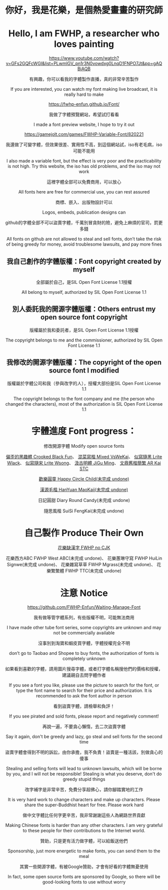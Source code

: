 <div align="center">

# 你好，我是花樂，是個熱愛畫畫的研究師
# Hello, I am FWHP, a researcher who loves painting

https://www.youtube.com/watch?v=GFs2GQFcWGI&list=PLwmlGV_pn1r3N0vowdxg0LnqD1FNPO7Jt&pp=gAQBiAQB

有興趣，你可以看我的字體製作直播，真的非常辛苦製作

If you are interested, you can watch my font making live broadcast, it is really hard to make

https://fwhp-enfun.github.io/Font/

我做了字體預覽網站，希望試打看看

I made a font preview website, I hope to try it out

https://gamejolt.com/games/FWHP-Variable-Font/820221

我還做了可變字體，但效果很差、實用性不高，到這個網站試，iso有老毛病，iso可能不能用

I also made a variable font, but the effect is very poor and the practicability is not high. Try this website, the iso has old problems, and the iso may not work

這裡字體全部可以免費商用，可以放心

All fonts here are free for commercial use, you can rest assured

商標、嵌入、出版物設計可以

Logos, embeds, publication designs can

github的字體全部不可以盜賣字體，千萬別冒貪財的險，避免上麻煩的官司，罰更多錢

All fonts on github are not allowed to steal and sell fonts, don’t take the risk of being greedy for money, avoid troublesome lawsuits, and pay more fines
  
## 我自己創作的字體版權：Font copyright created by myself

全部屬於自己，是SIL Open Font License 1.1授權

All belong to myself, authorized by SIL Open Font License 1.1

## 別人委託我的開源字體版權：Others entrust my open source font copyright

版權屬於我和委託者，是SIL Open Font License 1.1授權

The copyright belongs to me and the commissioner, authorized by SIL Open Font License 1.1

## 我修改的開源字體版權：The copyright of the open source font I modified

版權屬於字體公司和我（參與改字的人），授權大部份是SIL Open Font License 1.1

The copyright belongs to the font company and me (the person who changed the characters), most of the authorization is SIL Open Font License 1.1

# 字體進度 Font progress：
  
[]()

修改開源字體 Modify open source fonts

[偏歪的黑趣體 Crooked Black Fun](https://github.com/FWHP-Enfun/Crooked-Black-Fun)、
[混菜寫楷 Mixed VsWeKai](https://github.com/FWHP-Enfun/Mixed-VsWeKai)、
[似寫隨黑 Lrite Wlack](https://github.com/FWHP-Enfun/Lrite-Wlack)、
[似寫隨宋 Lrite Wsong](https://github.com/FWHP-Enfun/Lrite-Wsong)、
[汲古明體 JiGu Ming](https://github.com/FWHP-Enfun/JiGu-Ming)、
[文鼎舊楷簡繁 AR Kai STC](https://github.com/FWHP-Enfun/AR-Kai-STC)

[歡樂圓童 Happy Circle Child(未完成 undone)](https://github.com/FWHP-Enfun/FWHP-Enfun.github.io/blob/main/Font/Progress/Happy%20Circle%20Child.md)

[漢源毛楷 HanYuan MaoKaii(未完成 undone)](https://github.com/FWHP-Enfun/FWHP-Enfun.github.io/blob/main/Font/Progress/HanYuan%20MaoKaii.md)
  
日記圓甜 Diary Round Candy(未完成 undone)
  
隨思風楷 SuiSi FengKai(未完成 undone)

# 自己製作 Produce Their Own

[花樂缺漢字 FWHP no CJK](https://github.com/FWHP-Enfun/FWHP-no-CJK)

花樂西方ABC FWHP West ABC(未完成 undone)、
花樂蕙琳守寫 FWHP HuiLin Signwe(未完成 undone)、
花樂雜寫草草 FWHP Mgrass(未完成 undone)、
花樂繁繁體 FWHP TTC(未完成 undone)

# 注意 Notice

https://github.com/FWHP-Enfun/Waiting-Manage-Font

我有做等管字體系列，有些版權不明，可能無法商用

I have made other tube font series, some copyrights are unknown and may not be commercially available

沒事別到淘寶和蝦皮買字體，字體授權完全不明

don’t go to Taobao and Shopee to buy fonts, the authorization of fonts is completely unknown

如果看到喜歡的字體，請用圖片搜尋字體，或者打字體名稱搜他們的價格和授權，建議親自去問字體作者

If you see a font you like, please use the picture to search for the font, or type the font name to search for their price and authorization. It is recommended to ask the font author in person

看到盜賣字體，請檢舉和負評！

If you see pirated and sold fonts, please report and negatively comment!

再說一遍，不要貪心懶惰，去二次盜賣字體

Say it again, don't be greedy and lazy, go steal and sell fonts for the second time

盜賣字體會得到不明的訴訟，由你承擔，我不負責！盜賣是一種活該，別做貪心的傻事

Stealing and selling fonts will lead to unknown lawsuits, which will be borne by you, and I will not be responsible! Stealing is what you deserve, don't do greedy stupid things

改字補字是非常辛苦，免費分享超佛心，請你腳踏實地的工作

It is very hard work to change characters and make up characters. Please share the super-Buddhist heart for free. Please work hard

做中文字體比任何字更辛苦，我非常謝謝這些人為網路世界貢獻

Making Chinese fonts is harder than any other characters. I am very grateful to these people for their contributions to the Internet world.

贊助，只是更有活力做字體，可以給飯送他們

Sponsorship, just more energetic to make fonts, you can send them to the meal

其實一些開源字體，有被Google贊助，才會有好看的字體無憂使用

In fact, some open source fonts are sponsored by Google, so there will be good-looking fonts to use without worry


<!--
**FWHP-Enfun/FWHP-Enfun** is a ✨ _special_ ✨ repository because its `README.md` (this file) appears on your GitHub profile.

Here are some ideas to get you started:

- 🔭 I’m currently working on ...
- 🌱 I’m currently learning ...
- 👯 I’m looking to collaborate on ...
- 🤔 I’m looking for help with ...
- 💬 Ask me about ...
- 📫 How to reach me: ...
- 😄 Pronouns: ...
- ⚡ Fun fact: ...
-->
